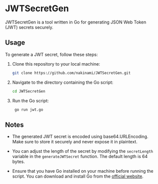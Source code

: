 # JWTSecretGen

JWTSecretGen is a tool written in Go for generating JSON Web Token (JWT) secrets securely.

## Usage

To generate a JWT secret, follow these steps:

1. Clone this repository to your local machine:

   ```bash
   git clone https://github.com/nakinami/JWTSecretGen.git

2. Navigate to the directory containing the Go script:

   ```bash
   cd JWTSecretGen

3. Run the Go script:
 
   ```bash
    go run jwt.go

## Notes

- The generated JWT secret is encoded using base64.URLEncoding. Make sure to store it securely and never expose it in plaintext.

- You can adjust the length of the secret by modifying the `secretLength` variable in the `generateJWTSecret` function. The default length is 64 bytes.

- Ensure that you have Go installed on your machine before running the script. You can download and install Go from the [official website](https://golang.org/).
